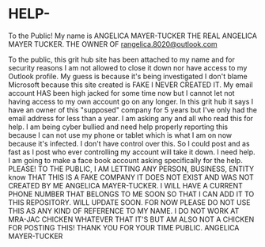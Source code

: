 # HELP-
To the Public!
My name is ANGELICA MAYER-TUCKER
THE REAL ANGELICA MAYER TUCKER. THE OWNER OF rangelica.8020@outlook.com

To the public, this grit hub site has been attached to my name and for security reasons I am not allowed to close it down nor have access to my Outlook profile. My guess is because it's being investigated I don't blame Microsoft because this site created is FAKE I NEVER CREATED IT. My email account HAS been high jacked for some time now but I cannot let not having access to my own account go on any longer. 
In this grit hub it says I have an owner of this "supposed" company for 5 years but I've only had the email address for less than a year. I am asking any and all who read this for help. I am being cyber bullied and need help properly reporting this because I can not use my phone or tablet which is what I am on now because it's infected. I don't have control over this. So I could post and as fast as I post who ever controlling my account will take it down. I need help. I am going to make a face book account asking specifically for the help. 
PLEASE! TO THE PUBLIC, 
I AM LETTING ANY PERSON, BUSINESS, ENTITY know THAT THIS IS A FAKE COMPANY IT DOES NOT EXIST AND WAS NOT CREATED BY ME ANGELICA MAYER-TUCKER. 
I WILL HAVE A CURRENT PHONE NUMBER THAT BELONGS TO ME SOON SO THAT I CAN ADD IT TO THIS REPOSITORY. 
WILL UPDATE SOON. FOR NOW PLEASE DO NOT USE THIS AS ANY KIND OF REFERENCE TO MY NAME. I DO NOT WORK AT MRA-JAC CHICKEN WHATEVER THAT IT'S BUT AM ALSO NOT A CHICKEN FOR POSTING THIS! 
THANK YOU FOR YOUR TIME PUBLIC.
ANGELICA MAYER-TUCKER
